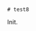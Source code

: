                                                                                                                                                                                                                                          # test8

Init.
